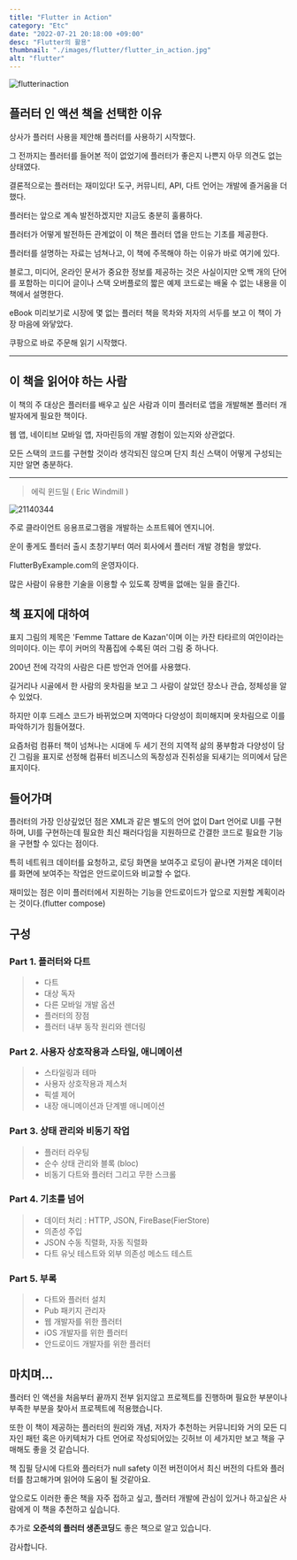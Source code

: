 ```yaml
---
title: "Flutter in Action"
category: "Etc"
date: "2022-07-21 20:18:00 +09:00"
desc: "Flutter의 활용"
thumbnail: "./images/flutter/flutter_in_action.jpg"
alt: "flutter"
---
```

![flutterinaction](https://user-images.githubusercontent.com/85836879/180139494-daa49eee-1867-4eb4-9a1a-253c223d1444.png)

## 플러터 인 액션 책을 선택한 이유
상사가 플러터 사용을 제안해 플러터를 사용하기 시작했다.

그 전까지는 플러터를 들어본 적이 없었기에 플러터가 좋은지 나쁜지 아무 의견도 없는 상태였다.

결론적으로는 플러터는 재미있다! 도구, 커뮤니티, API, 다트 언어는 개발에 즐거움을 더했다.

플러터는 앞으로 계속 발전하겠지만 지금도 충분히 훌륭하다.

플러터가 어떻게 발전하든 관계없이 이 책은 플러터 앱을 만드는 기초를 제공한다.

플러터를 설명하는 자료는 넘쳐나고, 이 책에 주목해야 하는 이유가 바로 여기에 있다.

블로그, 미디어, 온라인 문서가 중요한 정보를 제공하는 것은 사실이지만 오백 개의 단어를 포함하는 미디어 글이나 스택 오버플로의 짧은 예제 코드로는 배울 수 없는 내용을 이 책에서 설명한다. 

eBook 미리보기로 시장에 몇 없는 플러터 책을 목차와 저자의 서두를 보고 이 책이 가장 마음에 와닿았다.

쿠팡으로 바로 주문해 읽기 시작했다.

---
## 이 책을 읽어야 하는 사람
이 책의 주 대상은 플러터를 배우고 싶은 사람과 이미 플러터로 앱을 개발해본 플러터 개발자에게 필요한 책이다.

웹 앱, 네이티브 모바일 앱, 자마린등의 개발 경험이 있는지와 상관없다.

모든 스택의 코드를 구현할 것이라 생각되진 않으며 단지 최신 스택이 어떻게 구성되는지만 알면 충분하다.

---
> 에릭 윈드밀 ( Eric Windmill )

![21140344](https://user-images.githubusercontent.com/85836879/180421109-ca7acd67-948a-4081-a4b3-3cb09fbf3ff5.jpeg)

주로 클라이언트 응용프로그램을 개발하는 소프트웨어 엔지니어.

운이 좋게도 플터러 출시 초창기부터 여러 회사에서 플러터 개발 경험을 쌓았다.

FlutterByExample.com의 운영자이다.

많은 사람이 유용한 기술을 이용할 수 있도록 장벽을 없애는 일을 즐긴다.

## 책 표지에 대하여
표지 그림의 제목은 'Femme Tattare de Kazan'이며 이는 카잔 타타르의 여인이라는 의미이다. 이는 루이 커머의 작품집에 수록된 여러 그림 중 하나다.

200년 전에 각각의 사람은 다른 방언과 언어를 사용했다.

길거리나 시골에서 한 사람의 옷차림을 보고 그 사람이 살았던 장소나 관습, 정체성을 알 수 있었다.

하지만 이후 드레스 코드가 바뀌었으며 지역마다 다양성이 희미해지며 옷차림으로 이를 파악하기가 힘들어졌다.

요즘처럼 컴퓨터 책이 넘쳐나는 시대에 두 세기 전의 지역적 삶의 풍부함과 다양성이 담긴 그림을 표지로 선정해 컴퓨터 비즈니스의 독창성과 진취성을 되새기는 의미에서 담은 표지이다.

## 들어가며
플러터의 가장 인상깊었던 점은 XML과 같은 별도의 언어 없이 Dart 언어로 UI를 구현하며, UI를 구현하는데 필요한 최신 패러다임을 지원하므로 간결한 코드로 필요한 기능을 구현할 수 있다는 점이다.

특히 네트워크 데이터를 요청하고, 로딩 화면을 보여주고 로딩이 끝나면 가져온 데이터를 화면에 보여주는 작업은 안드로이드와 비교할 수 없다.

재미있는 점은 이미 플러터에서 지원하는 기능을 안드로이드가 앞으로 지원할 계획이라는 것이다.(flutter compose)

## 구성
### Part 1. 플러터와 다트

>    - 다트 
>    - 대상 독자
>    - 다른 모바일 개발 옵션
>    - 플러터의 장점
>    - 플러터 내부 동작 원리와 렌더링


### Part 2. 사용자 상호작용과 스타일, 애니메이션

>   - 스타일링과 테마
>   - 사용자 상호작용과 제스처
>   - 픽셀 제어
>   - 내장 애니메이션과 단계별 애니메이션

### Part 3. 상태 관리와 비동기 작업

>   - 플러터 라우팅
>   - 순수 상태 관리와 블록 (bloc)
>   - 비동기 다트와 플러터 그리고 무한 스크롤

### Part 4. 기초를 넘어

>   - 데이터 처리 : HTTP, JSON, FireBase(FierStore)
>   - 의존성 주입
>   - JSON 수동 직렬화, 자동 직렬화
>   - 다트 유닛 테스트와 외부 의존성 메소드 테스트

### Part 5. 부록

>   - 다트와 플러터 설치
>   - Pub 패키지 관리자
>   - 웹 개발자를 위한 플러터
>   - iOS 개발자를 위한 플러터
>   - 안드로이드 개발자를 위한 플러터

## 마치며...
플러터 인 액션을 처음부터 끝까지 전부 읽지않고 프로젝트를 진행하며 필요한 부분이나 부족한 부분을 찾아서 프로젝트에 적용했습니다.

또한 이 책이 제공하는 플러터의 원리와 개념, 저자가 추천하는 커뮤니티와 거의 모든 디자인 패턴 혹은 아키텍처가 다트 언어로 작성되어있는 깃허브 이  세가지만 보고 책을 구매해도 좋을 것 같습니다.

책 집필 당시에 다트와 플러터가 null safety 이전 버전이어서 최신 버전의 다트와 플러터를 참고해가며 읽어야 도움이 될 것같아요.

앞으로도 이러한 좋은 책을 자주 접하고 싶고, 플러터 개발에 관심이 있거나 하고싶은 사람에게 이 책을 추천하고 싶습니다.

추가로 **오준석의 플러터 생존코딩**도 좋은 책으로 알고 있습니다.

감사합니다.